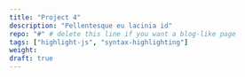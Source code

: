 ```yaml
---
title: "Project 4"
description: "Pellentesque eu lacinia id"
repo: "#" # delete this line if you want a blog-like page
tags: ["highlight-js", "syntax-highlighting"]
weight: 
draft: true
---
```

